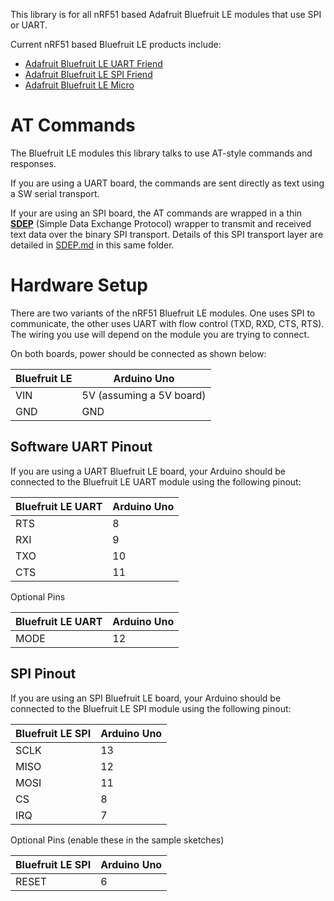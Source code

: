 This library is for all nRF51 based Adafruit Bluefruit LE modules that use SPI or UART.

Current nRF51 based Bluefruit LE products include:

* [Adafruit Bluefruit LE UART Friend](https://www.adafruit.com/product/2479)
* [Adafruit Bluefruit LE SPI Friend](https://www.adafruit.com/products/2633)
* [Adafruit Bluefruit LE Micro](https://www.adafruit.com/product/2661)

# AT Commands

The Bluefruit LE modules this library talks to use AT-style commands and responses.

If you are using a UART board, the commands are sent directly as text using a SW serial transport.

If your are using an SPI board, the AT commands are wrapped in a thin **[SDEP](SDEP.md)** (Simple Data Exchange Protocol) wrapper to transmit and received text data over the binary SPI transport.  Details of this SPI transport layer are detailed in [SDEP.md](SDEP.md) in this same folder.

# Hardware Setup

There are two variants of the nRF51 Bluefruit LE modules.  One uses SPI to communicate, the other uses UART with flow control (TXD, RXD, CTS, RTS).  The wiring you use will depend on the module you are trying to connect.

On both boards, power should be connected as shown below:

Bluefruit LE | Arduino Uno
-------------|------------
VIN          | 5V (assuming a 5V board)
GND          | GND

## Software UART Pinout

If you are using a UART Bluefruit LE board, your Arduino should be connected to the Bluefruit LE UART module using the following pinout:

Bluefruit LE UART | Arduino Uno
------------------|------------
RTS               | 8
RXI               | 9
TXO               | 10
CTS               | 11

Optional Pins

Bluefruit LE UART | Arduino Uno
------------------|------------
MODE              | 12

## SPI Pinout

If you are using an SPI Bluefruit LE board, your Arduino should be connected to the Bluefruit LE SPI module using the following pinout:

Bluefruit LE SPI | Arduino Uno
-----------------|------------
SCLK             | 13
MISO             | 12
MOSI             | 11
CS               | 8
IRQ              | 7

Optional Pins (enable these in the sample sketches)

Bluefruit LE SPI | Arduino Uno
-----------------|------------
RESET            | 6

